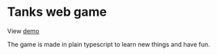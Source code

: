 # Tanks web game

View [demo](https://ivang71.github.io/web-tanks)

The game is made in plain typescript to learn new things and have fun.

